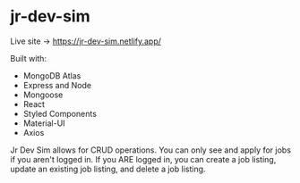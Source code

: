 # jr-dev-sim

Live site -> https://jr-dev-sim.netlify.app/

Built with:

- MongoDB Atlas 
- Express and Node
- Mongoose
- React
- Styled Components
- Material-UI
- Axios

Jr Dev Sim allows for CRUD operations. You can only see and apply for jobs if you aren't logged in. If you ARE logged in, you can create a job listing, update an existing job listing, and delete a job listing.
